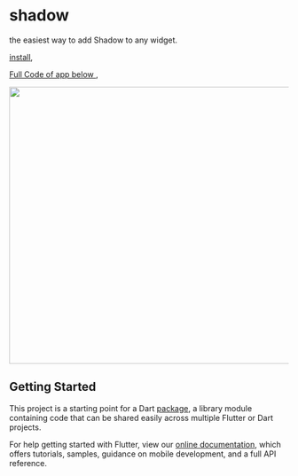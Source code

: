 # shadow

the easiest way to add Shadow to any widget.

[install](https://pub.dev/packages/shadow),

[Full Code of app below ](https://github.com/Fethi1/Shadow),


<img src="https://github.com/Fethi1/Shadow/blob/master/Screenshot from 2019-09-08 14-58-07.png" width="900" height="500">

## Getting Started

This project is a starting point for a Dart
[package](https://flutter.dev/developing-packages/),
a library module containing code that can be shared easily across
multiple Flutter or Dart projects.

For help getting started with Flutter, view our 
[online documentation](https://flutter.dev/docs), which offers tutorials, 
samples, guidance on mobile development, and a full API reference.
